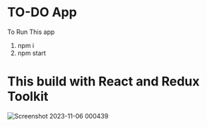 # TO-DO App

To Run This app

1. npm i
2. npm start

# This build with React and Redux Toolkit

![Screenshot 2023-11-06 000439](https://github.com/Arush16101999/TODO/assets/61136045/f71eb31c-6612-447e-a8d0-fe1b182be20d)
